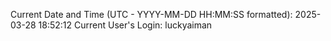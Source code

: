 Current Date and Time (UTC - YYYY-MM-DD HH:MM:SS formatted): 2025-03-28 18:52:12
Current User's Login: luckyaiman
